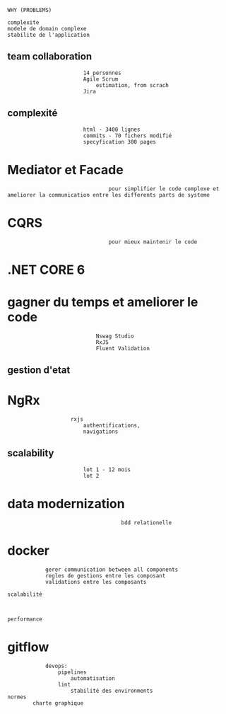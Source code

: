 
    WHY (PROBLEMS)

    complexite
    modele de domain complexe
    stabilite de l'application
##                  team collaboration
                            14 personnes
                            Agile Scrum
                                estimation, from scrach
                            Jira
##                  complexité
                            html - 3400 lignes
                            commits - 70 fichers modifié
                            specyfication 300 pages
#                               Mediator et Facade 
                                    pour simplifier le code complexe et ameliorer la communication entre les differents parts de systeme
#                               CQRS        
                                    pour mieux maintenir le code 
#                               .NET CORE 6 

#                   gagner du temps et ameliorer le code 
                                Nswag Studio 
                                RxJS
                                Fluent Validation

##                  gestion d'etat 
#                       NgRx        
                        rxjs 
                            authentifications, 
                            navigations
##                      scalability
                            lot 1 - 12 mois 
                            lot 2
#                                data modernization
                                        bdd relationelle
#                                docker

                gerer communication between all components 
                regles de gestions entre les composant
                validations entre les composants

    scalabilité



    performance
#           gitflow
                devops:
                    pipelines 
                        automatisation  
                    lint
                        stabilité des environments
    normes
            charte graphique

